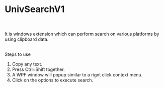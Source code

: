 # UnivSearchV1<br/><br/>

It is windows extension which can perform search on various platforms by using clipboard data.<br/><br/>

Steps to use<br/>
1. Copy any text.<br/>
2. Press Ctrl+Shift together.<br/>
3. A WPF window will popup similar to a rignt click context menu.<br/>
4. Click on the options to execute search.<br/>
